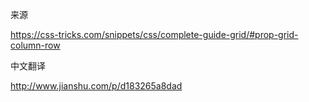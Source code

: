 来源

https://css-tricks.com/snippets/css/complete-guide-grid/#prop-grid-column-row

中文翻译

http://www.jianshu.com/p/d183265a8dad
